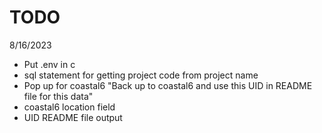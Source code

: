 # TODO

8/16/2023
  - Put .env in c
  - sql statement for getting project code from project name 
  - Pop up for coastal6 "Back up to coastal6 and use this UID in README file for this data"
  - coastal6 location field
  - UID README file output
